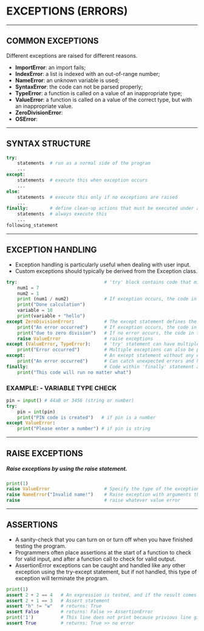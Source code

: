 # EXCEPTIONS (ERRORS)
---

## COMMON EXCEPTIONS
Different exceptions are raised for different reasons.
- **ImportError**: an import fails;
- **IndexError**: a list is indexed with an out-of-range number;
- **NameError**: an unknown variable is used;
- **SyntaxError**: the code can not be parsed properly;
- **TypeError**: a function is called on a value of an inappropriate type;
- **ValueError**: a function is called on a value of the correct type, but with an inappropriate value.
- **ZeroDivisionError**:
- **OSError**:


---


## SYNTAX STRUCTURE
```python
try:
    statements  # run as a normal side of the program
    ...
except:
    statements  # execute this when exception occurs
    ...
else:
    statements  # execute this only if no exceptions are raised
    ...
finally:        # define clean-up actions that must be executed under all circumstances e.g. closing a file.
    statements  # always execute this
    ...
following_statement
```


---


## EXCEPTION HANDLING
- Exception handling is particularly useful when dealing with user input.
- Custom exceptions should typically be derived from the Exception class.

```python
try:                                # 'try' block contains code that might throw an exception
    num1 = 7
    num2 = 1
    print (num1 / num2)             # If exception occurs, the code in the try block stops being executed
    print("Done calculation")
    variable = 10
    print(variable + "hello")
except ZeroDivisionError:           # The except statement defines the type of exception to handle (in our case, the ZeroDivisionError).
    print("An error occurred")      # If exception occurs, the code in the except block is run
    print("due to zero division")   # If no error occurs, the code in the except block doesn't run.
    raise ValueError                # raise exceptions
except (ValueError, TypeError):     # 'try' statement can have multiple different except blocks to handle different exceptions.
    print("Error occurred")         # Multiple exceptions can also be put into a single except block using parentheses, to have the except block handle all of them.
except:                             # An except statement without any exception specified will catch all errors.
    print("An error occurred")      # Can catch unexpected errors and hide programming mistakes.
finally:                            # Code within 'finally' statement always runs after execution of the code in the try, and possibly in the except, blocks.
    print("This code will run no matter what")
```

### EXAMPLE: - VARIABLE TYPE CHECK
```python
pin = input() # 44aB or 3456 (string or number)
try:
	pin = int(pin)
	print("PIN code is created")   # if pin is a number
except ValueError:
	print("Please enter a number") # if pin is string
```

---
## RAISE EXCEPTIONS
##### Raise exceptions by using the raise statement.
```python
print(1)
raise ValueError                    # Specify the type of the exception raised.
raise NameError("Invalid name!")    # Raise exception with arguments that give detail about them.
raise                               # raise whatever value error
```
---
## ASSERTIONS
- A sanity-check that you can turn on or turn off when you have finished testing the program.
- Programmers often place assertions at the start of a function to check for valid input, and after a function call to check for valid output.
- AssertionError exceptions can be caught and handled like any other exception using the try-except statement, but if not handled, this type of exception will terminate the program.
```python
print(1)
assert 2 + 2 == 4   # An expression is tested, and if the result comes up false, an exception is raised.
assert 2 + 1 == 3   # Assert statement
assert "h" != "w"   # returns: True
assert False        # returns: False >> AssertionError
print('1')          # This line does not print because privious line gives AssertionError
assert True         # returns: True >> no error
```
